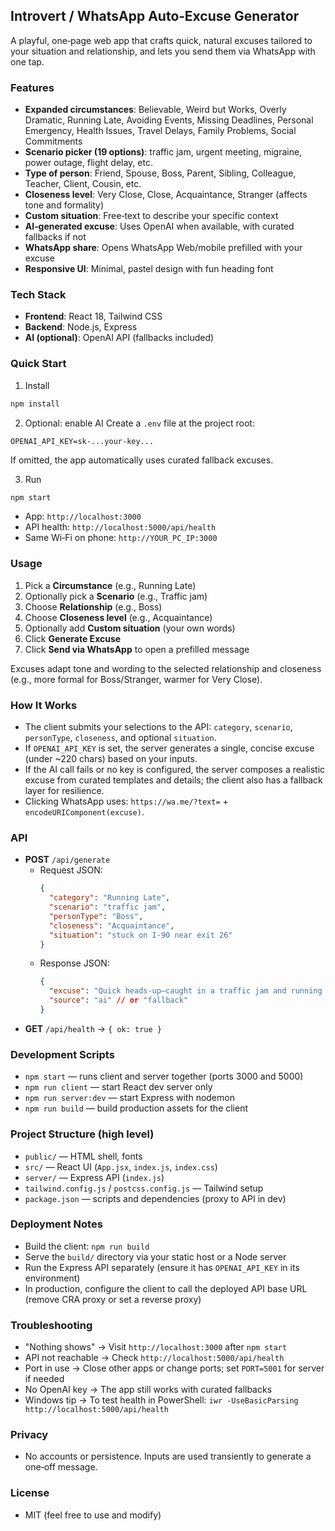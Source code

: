 ## Introvert / WhatsApp Auto‑Excuse Generator

A playful, one‑page web app that crafts quick, natural excuses tailored to your situation and relationship, and lets you send them via WhatsApp with one tap.

### Features
- **Expanded circumstances**: Believable, Weird but Works, Overly Dramatic, Running Late, Avoiding Events, Missing Deadlines, Personal Emergency, Health Issues, Travel Delays, Family Problems, Social Commitments
- **Scenario picker (19 options)**: traffic jam, urgent meeting, migraine, power outage, flight delay, etc.
- **Type of person**: Friend, Spouse, Boss, Parent, Sibling, Colleague, Teacher, Client, Cousin, etc.
- **Closeness level**: Very Close, Close, Acquaintance, Stranger (affects tone and formality)
- **Custom situation**: Free‑text to describe your specific context
- **AI‑generated excuse**: Uses OpenAI when available, with curated fallbacks if not
- **WhatsApp share**: Opens WhatsApp Web/mobile prefilled with your excuse
- **Responsive UI**: Minimal, pastel design with fun heading font

### Tech Stack
- **Frontend**: React 18, Tailwind CSS
- **Backend**: Node.js, Express
- **AI (optional)**: OpenAI API (fallbacks included)

### Quick Start
1) Install
```bash
npm install
```

2) Optional: enable AI
Create a `.env` file at the project root:
```env
OPENAI_API_KEY=sk-...your-key...
```
If omitted, the app automatically uses curated fallback excuses.

3) Run
```bash
npm start
```
- App: `http://localhost:3000`
- API health: `http://localhost:5000/api/health`
- Same Wi‑Fi on phone: `http://YOUR_PC_IP:3000`

### Usage
1) Pick a **Circumstance** (e.g., Running Late)
2) Optionally pick a **Scenario** (e.g., Traffic jam)
3) Choose **Relationship** (e.g., Boss)
4) Choose **Closeness level** (e.g., Acquaintance)
5) Optionally add **Custom situation** (your own words)
6) Click **Generate Excuse**
7) Click **Send via WhatsApp** to open a prefilled message

Excuses adapt tone and wording to the selected relationship and closeness (e.g., more formal for Boss/Stranger, warmer for Very Close).

### How It Works
- The client submits your selections to the API: `category`, `scenario`, `personType`, `closeness`, and optional `situation`.
- If `OPENAI_API_KEY` is set, the server generates a single, concise excuse (under ~220 chars) based on your inputs.
- If the AI call fails or no key is configured, the server composes a realistic excuse from curated templates and details; the client also has a fallback layer for resilience.
- Clicking WhatsApp uses: `https://wa.me/?text=` + `encodeURIComponent(excuse)`.

### API
- **POST** `/api/generate`
  - Request JSON:
    ```json
    {
      "category": "Running Late",
      "scenario": "traffic jam",
      "personType": "Boss",
      "closeness": "Acquaintance",
      "situation": "stuck on I-90 near exit 26"
    }
    ```
  - Response JSON:
    ```json
    {
      "excuse": "Quick heads‑up—caught in a traffic jam and running behind; I’ll update ETA shortly. Thank you for understanding.",
      "source": "ai" // or "fallback"
    }
    ```
- **GET** `/api/health` → `{ ok: true }`

### Development Scripts
- `npm start` — runs client and server together (ports 3000 and 5000)
- `npm run client` — start React dev server only
- `npm run server:dev` — start Express with nodemon
- `npm run build` — build production assets for the client

### Project Structure (high level)
- `public/` — HTML shell, fonts
- `src/` — React UI (`App.jsx`, `index.js`, `index.css`)
- `server/` — Express API (`index.js`)
- `tailwind.config.js` / `postcss.config.js` — Tailwind setup
- `package.json` — scripts and dependencies (proxy to API in dev)

### Deployment Notes
- Build the client: `npm run build`
- Serve the `build/` directory via your static host or a Node server
- Run the Express API separately (ensure it has `OPENAI_API_KEY` in its environment)
- In production, configure the client to call the deployed API base URL (remove CRA proxy or set a reverse proxy)

### Troubleshooting
- "Nothing shows" → Visit `http://localhost:3000` after `npm start`
- API not reachable → Check `http://localhost:5000/api/health`
- Port in use → Close other apps or change ports; set `PORT=5001` for server if needed
- No OpenAI key → The app still works with curated fallbacks
- Windows tip → To test health in PowerShell: `iwr -UseBasicParsing http://localhost:5000/api/health`

### Privacy
- No accounts or persistence. Inputs are used transiently to generate a one‑off message.

### License
- MIT (feel free to use and modify) 